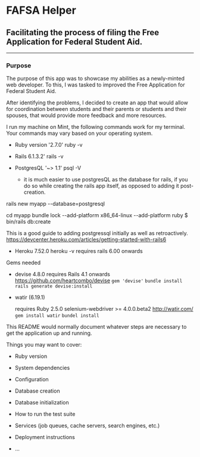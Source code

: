 # FAFSA Helper
## Facilitating the process of filing the Free Application for Federal Student Aid.

_ _ _

### Purpose

The purpose of this app was to showcase my abilities as a newly-minted web developer. To this, I was tasked to improved the Free Application for Federal Student Aid.

After identifying the problems, I decided to create an app that would allow for coordination between students and their parents or students and their spouses, that would provide more feedback and more resources.

I run my machine on Mint, the following commands work for my terminal. Your commands may vary based on your operating system.


* Ruby version '2.7.0'
    ruby -v

* Rails 6.1.3.2'
    rails -v
* PostgresQL '~> 1.1'
    psql -V

    * it is much easier to use postgresQL as the database for rails, if you do so while creating the rails app itself, as opposed to adding it post-creation.

rails new myapp --database=postgresql

cd myapp
bundle lock --add-platform x86_64-linux --add-platform ruby
$ bin/rails db:create

This is a good guide to adding postgressql initially as well as retroactively.
https://devcenter.heroku.com/articles/getting-started-with-rails6

* Heroku 7.52.0
    heroku -v
    requires rails 6.00 onwards


Gems needed
* devise 4.8.0
    requires Rails 4.1 onwards
    https://github.com/heartcombo/devise
    `gem 'devise'`
    `bundle install`
    `rails generate devise:install`
* watir (6.19.1)

    requires Ruby 2.5.0
    selenium-webdriver >= 4.0.0.beta2
    http://watir.com/
    `gem install watir`
    `bundel install`



This README would normally document whatever steps are necessary to get the
application up and running.

Things you may want to cover:

* Ruby version

* System dependencies

* Configuration

* Database creation

* Database initialization

* How to run the test suite

* Services (job queues, cache servers, search engines, etc.)

* Deployment instructions

* ...
